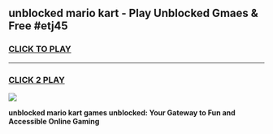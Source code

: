 
## unblocked mario kart - Play Unblocked Gmaes & Free #etj45
<h3>
<a href="https://news.freeplayer.one?title=unblocked_mario_kart&ref=24F">CLICK TO PLAY</a></h3>
<hr>

<h3>
<a href="https://news.freeplayer.one?title=unblocked_mario_kart&ref=24F">CLICK 2 PLAY</a>
  
</h3>

<a href="https://news.freeplayer.one?title=unblocked_mario_kart&ref=24F/"><img src="https://clearcache.store/games.png"></a>


**unblocked mario kart games unblocked: Your Gateway to Fun and Accessible Online Gaming**

